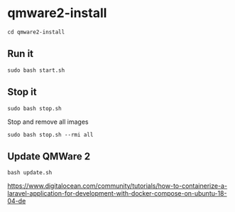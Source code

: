 # qmware2-install
```
cd qmware2-install
```

## Run it

```
sudo bash start.sh
```

## Stop it

```
sudo bash stop.sh
```

Stop and remove all images
```
sudo bash stop.sh --rmi all
```

## Update QMWare 2

```
bash update.sh
```

https://www.digitalocean.com/community/tutorials/how-to-containerize-a-laravel-application-for-development-with-docker-compose-on-ubuntu-18-04-de
